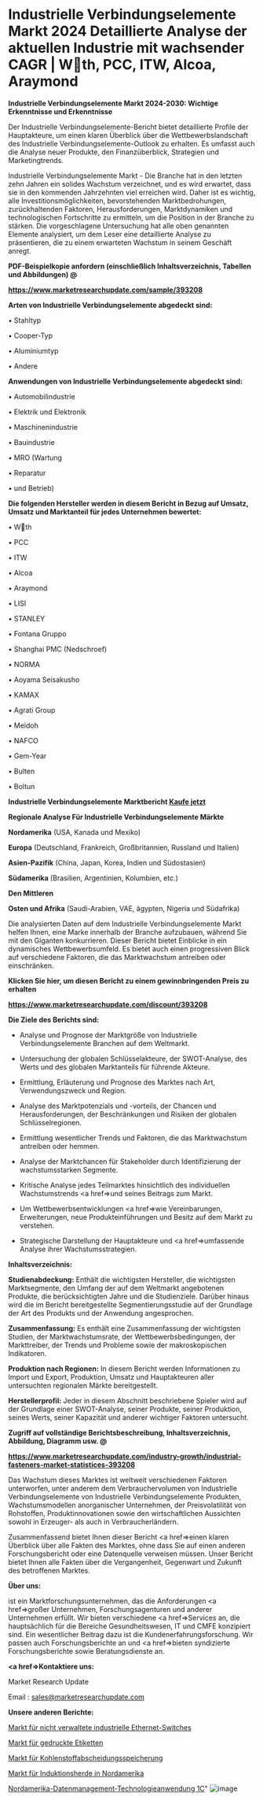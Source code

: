 # Industrielle Verbindungselemente Markt 2024 Detaillierte Analyse der aktuellen Industrie mit wachsender CAGR | Wth, PCC, ITW, Alcoa, Araymond

<strong>Industrielle Verbindungselemente Markt 2024-2030: Wichtige Erkenntnisse und Erkenntnisse</strong>

Der Industrielle Verbindungselemente-Bericht bietet detaillierte Profile der Hauptakteure, um einen klaren Überblick über die Wettbewerbslandschaft des Industrielle Verbindungselemente-Outlook zu erhalten. Es umfasst auch die Analyse neuer Produkte, den Finanzüberblick, Strategien und Marketingtrends.

Industrielle Verbindungselemente Markt - Die Branche hat in den letzten zehn Jahren ein solides Wachstum verzeichnet, und es wird erwartet, dass sie in den kommenden Jahrzehnten viel erreichen wird. Daher ist es wichtig, alle Investitionsmöglichkeiten, bevorstehenden Marktbedrohungen, zurückhaltenden Faktoren, Herausforderungen, Marktdynamiken und technologischen Fortschritte zu ermitteln, um die Position in der Branche zu stärken. Die vorgeschlagene Untersuchung hat alle oben genannten Elemente analysiert, um dem Leser eine detaillierte Analyse zu präsentieren, die zu einem erwarteten Wachstum in seinem Geschäft anregt.



<strong><b>PDF-Beispielkopie anfordern (einschließlich Inhaltsverzeichnis, Tabellen und Abbildungen) @ </b></strong>

<strong><a href=https://www.marketresearchupdate.com/sample/393208>

<strong>https://www.marketresearchupdate.com/sample/393208</u></a></strong></strong>



<strong>Arten von Industrielle Verbindungselemente abgedeckt sind:</strong>

• Stahltyp

• Cooper-Typ

• Aluminiumtyp

• Andere



<strong>Anwendungen von Industrielle Verbindungselemente abgedeckt sind:</strong>

• Automobilindustrie

• Elektrik und Elektronik

• Maschinenindustrie

• Bauindustrie

• MRO (Wartung

• Reparatur

• und Betrieb)



<strong>Die folgenden Hersteller werden in diesem Bericht in Bezug auf Umsatz, Umsatz und Marktanteil für jedes Unternehmen bewertet:</strong>

• Wth

• PCC

• ITW

• Alcoa

• Araymond

• LISI

• STANLEY

• Fontana Gruppo

• Shanghai PMC (Nedschroef)

• NORMA

• Aoyama Seisakusho

• KAMAX

• Agrati Group

• Meidoh

• NAFCO

• Gem-Year

• Bulten

• Boltun



<strong>Industrielle Verbindungselemente Marktbericht <a href=https://www.marketresearchupdate.com/buynow/393208>Kaufe jetzt</a></strong>



<strong>Regionale Analyse Für Industrielle Verbindungselemente Märkte</strong>



<strong>Nordamerika</strong> (USA, Kanada und Mexiko)



<strong>Europa</strong> (Deutschland, Frankreich, Großbritannien, Russland und Italien)



<strong>Asien-Pazifik</strong> (China, Japan, Korea, Indien und Südostasien)



<strong>Südamerika</strong> (Brasilien, Argentinien, Kolumbien, etc.)



<strong>Den Mittleren</strong> 

<strong>Osten und Afrika</strong> (Saudi-Arabien, VAE, ägypten, Nigeria und Südafrika)

Die analysierten Daten auf dem Industrielle Verbindungselemente Markt helfen Ihnen, eine Marke innerhalb der Branche aufzubauen, während Sie mit den Giganten konkurrieren. Dieser Bericht bietet Einblicke in ein dynamisches Wettbewerbsumfeld. Es bietet auch einen progressiven Blick auf verschiedene Faktoren, die das Marktwachstum antreiben oder einschränken.



<strong>Klicken Sie hier, um diesen Bericht zu einem gewinnbringenden Preis zu erhalten
</strong>

<strong><a href=https://www.marketresearchupdate.com/discount/393208>https://www.marketresearchupdate.com/discount/393208</b></u></strong></a>



<strong>Die Ziele des Berichts sind:</strong>

- Analyse und Prognose der Marktgröße von Industrielle Verbindungselemente Branchen auf dem Weltmarkt.

- Untersuchung der globalen Schlüsselakteure, der SWOT-Analyse, des Werts und des globalen Marktanteils für führende Akteure.

- Ermittlung, Erläuterung und Prognose des Marktes nach Art, Verwendungszweck und Region.

- Analyse des Marktpotenzials und -vorteils, der Chancen und Herausforderungen, der Beschränkungen und Risiken der globalen Schlüsselregionen.

- Ermittlung wesentlicher Trends und Faktoren, die das Marktwachstum antreiben oder hemmen.

- Analyse der Marktchancen für Stakeholder durch Identifizierung der wachstumsstarken Segmente.

- Kritische Analyse jedes Teilmarktes hinsichtlich des individuellen Wachstumstrends <a href=>und</a> seines Beitrags zum Markt.

- Um Wettbewerbsentwicklungen <a href=>wie</a> Vereinbarungen, Erweiterungen, neue Produkteinführungen und Besitz auf dem Markt zu verstehen.

- Strategische Darstellung der Hauptakteure und <a href=>umfas</a>sende Analyse ihrer Wachstumsstrategien.



<strong>Inhaltsverzeichnis:</strong>



<strong>Studienabdeckung:</strong> Enthält die wichtigsten Hersteller, die wichtigsten Marktsegmente, den Umfang der auf dem Weltmarkt angebotenen Produkte, die berücksichtigten Jahre und die Studienziele. Darüber hinaus wird die im Bericht bereitgestellte Segmentierungsstudie auf der Grundlage der Art des Produkts und der Anwendung angesprochen.



<strong>Zusammenfassung:</strong> Es enthält eine Zusammenfassung der wichtigsten Studien, der Marktwachstumsrate, der Wettbewerbsbedingungen, der Markttreiber, der Trends und Probleme sowie der makroskopischen Indikatoren.



<strong>Produktion nach Regionen:</strong> In diesem Bericht werden Informationen zu Import und Export, Produktion, Umsatz und Hauptakteuren aller untersuchten regionalen Märkte bereitgestellt.



<strong>Herstellerprofil:</strong> Jeder in diesem Abschnitt beschriebene Spieler wird auf der Grundlage einer SWOT-Analyse, seiner Produkte, seiner Produktion, seines Werts, seiner Kapazität und anderer wichtiger Faktoren untersucht.



<strong><b>Zugriff auf vollständige Berichtsbeschreibung, Inhaltsverzeichnis, Abbildung, Diagramm usw. @ </b></strong>

<strong><a href=https://www.marketresearchupdate.com/industry-growth/industrial-fasteners-market-statistices-393208>https://www.marketresearchupdate.com/industry-growth/industrial-fasteners-market-statistices-393208</a></strong>

Das Wachstum dieses Marktes ist weltweit verschiedenen Faktoren unterworfen, unter anderem dem Verbrauchervolumen von Industrielle Verbindungselemente von Industrielle Verbindungselemente Produkten, Wachstumsmodellen anorganischer Unternehmen, der Preisvolatilität von Rohstoffen, Produktinnovationen sowie den wirtschaftlichen Aussichten sowohl in Erzeuger- als auch in Verbraucherländern.

Zusammenfassend bietet Ihnen dieser Bericht <a href=>einen</a> klaren Überblick über alle Fakten des Marktes, ohne dass Sie auf einen anderen Forschungsbericht oder eine Datenquelle verweisen müssen. Unser Bericht bietet Ihnen alle Fakten über die Vergangenheit, Gegenwart und Zukunft des betroffenen Marktes.



<strong>Über uns:</strong>

 ist ein Marktforschungsunternehmen, das die Anforderungen <a href=>großer</a> Unternehmen, Forschungsagenturen und anderer Unternehmen erfüllt. Wir bieten verschiedene <a href=>Services</a> an, die hauptsächlich für die Bereiche Gesundheitswesen, IT und CMFE konzipiert sind. Ein wesentlicher Beitrag dazu ist die Kundenerfahrungsforschung. Wir passen auch Forschungsberichte an und <a href=>bieten</a> syndizierte Forschungsberichte sowie Beratungsdienste an.



<strong><a href=>Kontaktiere uns:</a></strong>

Market Research Update

Email : sales@marketresearchupdate.com



<strong>Unsere anderen Berichte:</strong>

<a href=https://www.linkedin.com/pulse/unmanaged-industrial-ethernet-switches-market-2f>Markt für nicht verwaltete industrielle Ethernet-Switches</a>

<a href=https://www.linkedin.com/pulse/printed-labels-market-sizing-up-anticipating>Markt für gedruckte Etiketten</a>

<a href=https://www.linkedin.com/pulse/carbon-capture-storage-market-2023-remarking>Markt für Kohlenstoffabscheidungsspeicherung</a>

<a href=https://www.linkedin.com/pulse/north-america-indcution-cooker-market-trends>Markt für Induktionsherde in Nordamerika</a>

<a href=https://www.linkedin.com/pulse/north-america-data-management-technology-application-1c>Nordamerika-Datenmanagement-Technologieanwendung 1C</a>"
![image](https://github.com/meghapanth/markettrends/assets/163847665/df8cb4c1-5692-4e6d-b1a8-efcc2025e4f6)
